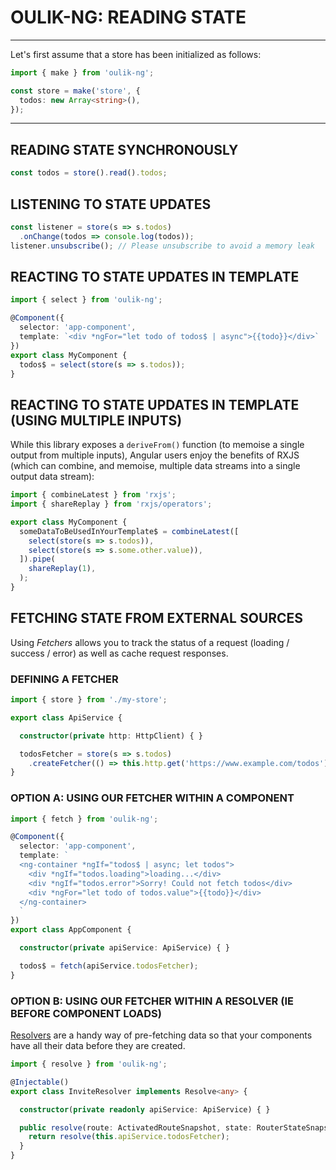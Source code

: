# OULIK-NG: READING STATE #

---

Let's first assume that a store has been initialized as follows:
```Typescript
import { make } from 'oulik-ng';

const store = make('store', {
  todos: new Array<string>(),
}); 
```
---

## READING STATE SYNCHRONOUSLY ##
```Typescript
const todos = store().read().todos;
```

## LISTENING TO STATE UPDATES ##
```Typescript
const listener = store(s => s.todos)
  .onChange(todos => console.log(todos));
listener.unsubscribe(); // Please unsubscribe to avoid a memory leak
```  

## REACTING TO STATE UPDATES IN TEMPLATE ##
```Typescript
import { select } from 'oulik-ng';

@Component({
  selector: 'app-component',
  template: `<div *ngFor="let todo of todos$ | async">{{todo}}</div>`
})
export class MyComponent {
  todos$ = select(store(s => s.todos));
}
```

## REACTING TO STATE UPDATES IN TEMPLATE (USING MULTIPLE INPUTS) ##
While this library exposes a `deriveFrom()` function (to memoise a single output from multiple inputs), Angular users enjoy the benefits of RXJS (which can combine, and memoise, multiple data streams into a single output data stream):
```Typescript
import { combineLatest } from 'rxjs';
import { shareReplay } from 'rxjs/operators';

export class MyComponent {
  someDataToBeUsedInYourTemplate$ = combineLatest([
    select(store(s => s.todos)),
    select(store(s => s.some.other.value)),
  ]).pipe(
    shareReplay(1),
  );
}
```

## FETCHING STATE FROM EXTERNAL SOURCES ##
Using *Fetchers* allows you to track the status of a request (loading / success / error) as well as cache request responses.

### DEFINING A FETCHER ###
```Typescript
import { store } from './my-store';

export class ApiService {

  constructor(private http: HttpClient) { }

  todosFetcher = store(s => s.todos)
    .createFetcher(() => this.http.get('https://www.example.com/todos'), { cacheForMillis: 1000 * 60 });
}
```

### OPTION A: USING OUR FETCHER WITHIN A COMPONENT ###

```Typescript
import { fetch } from 'oulik-ng';

@Component({
  selector: 'app-component',
  template: `
  <ng-container *ngIf="todos$ | async; let todos">
    <div *ngIf="todos.loading">loading...</div>
    <div *ngIf="todos.error">Sorry! Could not fetch todos</div>
    <div *ngFor="let todo of todos.value">{{todo}}</div>
  </ng-container>
  `
})
export class AppComponent {

  constructor(private apiService: ApiService) { }

  todos$ = fetch(apiService.todosFetcher);
}
```

### OPTION B: USING OUR FETCHER WITHIN A RESOLVER (IE BEFORE COMPONENT LOADS) ###
[Resolvers](https://angular.io/api/router/Resolve) are a handy way of pre-fetching data so that your components have all their data before they are created.
```Typescript
import { resolve } from 'oulik-ng';

@Injectable()
export class InviteResolver implements Resolve<any> {

  constructor(private readonly apiService: ApiService) { }

  public resolve(route: ActivatedRouteSnapshot, state: RouterStateSnapshot) {
    return resolve(this.apiService.todosFetcher);
  }
}

```
